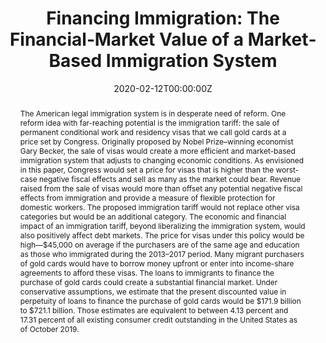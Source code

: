 ---
title: "Financing Immigration: The Financial‐​Market Value of a Market‐​Based Immigration System"
authors:
- Alex Nowrasteh
- admin
date: "2020-02-12T00:00:00Z"
doi: ""

# Schedule page publish date (NOT publication's date).
publishDate: "2019-02-04T00:00:00Z"

# Publication type.
# Legend: 0 = Uncategorized; 1 = Conference paper; 2 = Journal article;
# 3 = Preprint / Working Paper; 4 = Report; 5 = Book; 6 = Book section;
# 7 = Thesis; 8 = Patent
publication_types: ["4"]

# Publication name and optional abbreviated publication name.
publication: "*Cato Immigration Research and Policy Brief*"
publication_short: ""

abstract: The American legal immigration system is in desperate need of reform. One reform idea with far-reaching potential is the immigration tariff&colon; the sale of permanent conditional work and residency visas that we call gold cards at a price set by Congress. Originally proposed by Nobel Prize–winning economist Gary Becker, the sale of visas would create a more efficient and market-based immigration system that adjusts to changing economic conditions. As envisioned in this paper, Congress would set a price for visas that is higher than the worst-case negative fiscal effects and sell as many as the market could bear. Revenue raised from the sale of visas would more than offset any potential negative fiscal effects from immigration and provide a measure of flexible protection for domestic workers. The proposed immigration tariff would not replace other visa categories but would be an additional category. The economic and financial impact of an immigration tariff, beyond liberalizing the immigration system, would also positively affect debt markets. The price for visas under this policy would be high—$45,000 on average if the purchasers are of the same age and education as those who immigrated during the 2013–2017 period. Many migrant purchasers of gold cards would have to borrow money upfront or enter into income-share agreements to afford these visas. The loans to immigrants to finance the purchase of gold cards could create a substantial financial market. Under conservative assumptions, we estimate that the present discounted value in perpetuity of loans to finance the purchase of gold cards would be $171.9 billion to $721.1 billion. Those estimates are equivalent to between 4.13 percent and 17.31 percent of all existing consumer credit outstanding in the United States as of October 2019.

# Summary. An optional shortened abstract.
summary:

tags:
- Immigration
- Assimilation
featured: false

links:
url_pdf: 'https://www.cato.org/sites/cato.org/files/2020-02/irpb-16-updated.pdf'
url_code: ''
url_dataset: ''
url_poster: ''
url_project: ''
url_slides: ''
url_source: ''
url_video: ''

# Featured image
# To use, add an image named `featured.jpg/png` to your page's folder.
image:
  caption: 'Image credit: [**Unsplash**](https://unsplash.com/photos/s9CC2SKySJM)'
  focal_point: ""
  preview_only: false

# Associated Projects (optional).
#   Associate this publication with one or more of your projects.
#   Simply enter your project's folder or file name without extension.
#   E.g. `internal-project` references `content/project/internal-project/index.md`.
#   Otherwise, set `projects: []`.
projects: []

# Slides (optional).
#   Associate this publication with Markdown slides.
#   Simply enter your slide deck's filename without extension.
#   E.g. `slides: "example"` references `content/slides/example/index.md`.
#   Otherwise, set `slides: ""`.
slides: ""
---